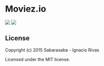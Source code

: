 Moviez.io
=======
<img src="http://img.shields.io/badge/npm-v1.3.11-blue.svg">
<img src="http://img.shields.io/packagist/l/doctrine/orm.svg">


## License

Copyright (c) 2015 Sabarasaba - Ignacio Rivas

Licensed under the MIT license.